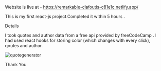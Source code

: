 Website is live at - https://remarkable-clafoutis-c81e1c.netlify.app/

This is my first react-js project.Completed it within 5 hours .


Details

I took quotes and author data from a  free api provided by freeCodeCamp .
I had used react hooks for  storing color (which changes with every click), qoutes and author.


![quotegenerator](https://user-images.githubusercontent.com/106837111/200937883-d6ecf323-bbe3-42ba-8b2e-f50669b2d185.png)


Thank You
